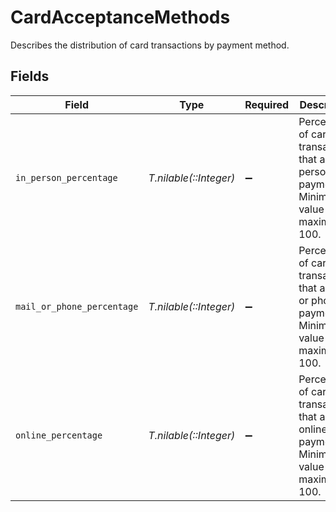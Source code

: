 # CardAcceptanceMethods

Describes the distribution of card transactions by payment method.


## Fields

| Field                                                                                                | Type                                                                                                 | Required                                                                                             | Description                                                                                          |
| ---------------------------------------------------------------------------------------------------- | ---------------------------------------------------------------------------------------------------- | ---------------------------------------------------------------------------------------------------- | ---------------------------------------------------------------------------------------------------- |
| `in_person_percentage`                                                                               | *T.nilable(::Integer)*                                                                               | :heavy_minus_sign:                                                                                   | Percentage of card transactions that are in-person payments. Minimum value is 0, maximum is 100.     |
| `mail_or_phone_percentage`                                                                           | *T.nilable(::Integer)*                                                                               | :heavy_minus_sign:                                                                                   | Percentage of card transactions that are mail or phone payments. Minimum value is 0, maximum is 100. |
| `online_percentage`                                                                                  | *T.nilable(::Integer)*                                                                               | :heavy_minus_sign:                                                                                   | Percentage of card transactions that are online payments. Minimum value is 0, maximum is 100.        |